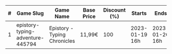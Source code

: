 |#|Game Slug|Game Name|Base Price|Discount (%)|Starts|Ends|
|---|---|---|---|---|---|---|
|1|epistory-typing-adventure-445794|Epistory - Typing Chronicles|11,99€|100|2023-01-19 16h|2023-01-26 16h|

